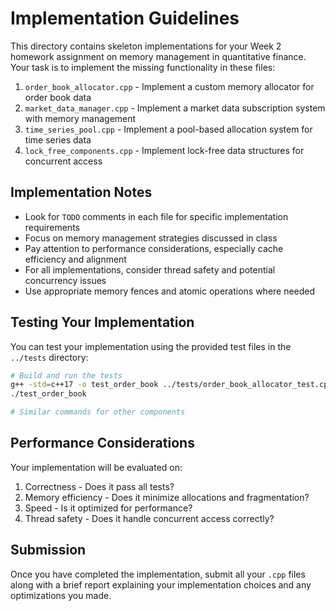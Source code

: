 # Implementation Guidelines

This directory contains skeleton implementations for your Week 2 homework assignment on memory management in quantitative finance. Your task is to implement the missing functionality in these files:

1. `order_book_allocator.cpp` - Implement a custom memory allocator for order book data
2. `market_data_manager.cpp` - Implement a market data subscription system with memory management
3. `time_series_pool.cpp` - Implement a pool-based allocation system for time series data
4. `lock_free_components.cpp` - Implement lock-free data structures for concurrent access

## Implementation Notes

- Look for `TODO` comments in each file for specific implementation requirements
- Focus on memory management strategies discussed in class
- Pay attention to performance considerations, especially cache efficiency and alignment
- For all implementations, consider thread safety and potential concurrency issues
- Use appropriate memory fences and atomic operations where needed

## Testing Your Implementation

You can test your implementation using the provided test files in the `../tests` directory:

```bash
# Build and run the tests
g++ -std=c++17 -o test_order_book ../tests/order_book_allocator_test.cpp order_book_allocator.cpp -lgtest -lpthread
./test_order_book

# Similar commands for other components
```

## Performance Considerations

Your implementation will be evaluated on:

1. Correctness - Does it pass all tests?
2. Memory efficiency - Does it minimize allocations and fragmentation?
3. Speed - Is it optimized for performance?
4. Thread safety - Does it handle concurrent access correctly?

## Submission

Once you have completed the implementation, submit all your `.cpp` files along with a brief report explaining your implementation choices and any optimizations you made. 